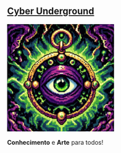 ## [Cyber Underground](https://cyberunderground.netlify.app)

<img width="250" height="250" src="/website/imagens/icon.png"> 

**Conhecimento** e **Arte** para todos!

